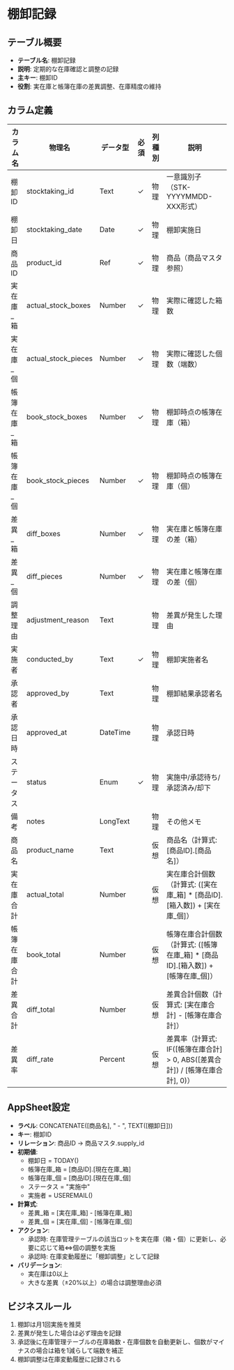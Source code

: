 # 棚卸記録

## テーブル概要
- **テーブル名**: 棚卸記録
- **説明**: 定期的な在庫確認と調整の記録
- **主キー**: 棚卸ID
- **役割**: 実在庫と帳簿在庫の差異調整、在庫精度の維持

## カラム定義

| カラム名 | 物理名 | データ型 | 必須 | 列種別 | 説明 |
|---------|--------|----------|------|--------|------|
| 棚卸ID | stocktaking_id | Text | ✓ | 物理 | 一意識別子（STK-YYYYMMDD-XXX形式） |
| 棚卸日 | stocktaking_date | Date | ✓ | 物理 | 棚卸実施日 |
| 商品ID | product_id | Ref | ✓ | 物理 | 商品（商品マスタ参照） |
| 実在庫_箱 | actual_stock_boxes | Number | ✓ | 物理 | 実際に確認した箱数 |
| 実在庫_個 | actual_stock_pieces | Number | ✓ | 物理 | 実際に確認した個数（端数） |
| 帳簿在庫_箱 | book_stock_boxes | Number | ✓ | 物理 | 棚卸時点の帳簿在庫（箱） |
| 帳簿在庫_個 | book_stock_pieces | Number | ✓ | 物理 | 棚卸時点の帳簿在庫（個） |
| 差異_箱 | diff_boxes | Number | ✓ | 物理 | 実在庫と帳簿在庫の差（箱） |
| 差異_個 | diff_pieces | Number | ✓ | 物理 | 実在庫と帳簿在庫の差（個） |
| 調整理由 | adjustment_reason | Text | | 物理 | 差異が発生した理由 |
| 実施者 | conducted_by | Text | ✓ | 物理 | 棚卸実施者名 |
| 承認者 | approved_by | Text | | 物理 | 棚卸結果承認者名 |
| 承認日時 | approved_at | DateTime | | 物理 | 承認日時 |
| ステータス | status | Enum | ✓ | 物理 | 実施中/承認待ち/承認済み/却下 |
| 備考 | notes | LongText | | 物理 | その他メモ |
| 商品名 | product_name | Text | | 仮想 | 商品名（計算式: [商品ID].[商品名]） |
| 実在庫合計 | actual_total | Number | | 仮想 | 実在庫合計個数（計算式: ([実在庫_箱] * [商品ID].[箱入数]) + [実在庫_個]） |
| 帳簿在庫合計 | book_total | Number | | 仮想 | 帳簿在庫合計個数（計算式: ([帳簿在庫_箱] * [商品ID].[箱入数]) + [帳簿在庫_個]） |
| 差異合計 | diff_total | Number | | 仮想 | 差異合計個数（計算式: [実在庫合計] - [帳簿在庫合計]） |
| 差異率 | diff_rate | Percent | | 仮想 | 差異率（計算式: IF([帳簿在庫合計] > 0, ABS([差異合計]) / [帳簿在庫合計], 0)） |

## AppSheet設定
- **ラベル**: CONCATENATE([商品名], " - ", TEXT([棚卸日]))
- **キー**: 棚卸ID
- **リレーション**: 商品ID → 商品マスタ.supply_id
- **初期値**:
  - 棚卸日 = TODAY()
  - 帳簿在庫_箱 = [商品ID].[現在在庫_箱]
  - 帳簿在庫_個 = [商品ID].[現在在庫_個]
  - ステータス = "実施中"
  - 実施者 = USEREMAIL()
- **計算式**:
  - 差異_箱 = [実在庫_箱] - [帳簿在庫_箱]
  - 差異_個 = [実在庫_個] - [帳簿在庫_個]
- **アクション**:
  - 承認時: 在庫管理テーブルの該当ロットを実在庫（箱・個）に更新し、必要に応じて箱⇔個の調整を実施
  - 承認時: 在庫変動履歴に「棚卸調整」として記録
- **バリデーション**:
  - 実在庫は0以上
  - 大きな差異（±20%以上）の場合は調整理由必須

## ビジネスルール
1. 棚卸は月1回実施を推奨
2. 差異が発生した場合は必ず理由を記録
3. 承認後に在庫管理テーブルの在庫箱数・在庫個数を自動更新し、個数がマイナスの場合は箱を1減らして端数を補正
4. 棚卸調整は在庫変動履歴に記録される
